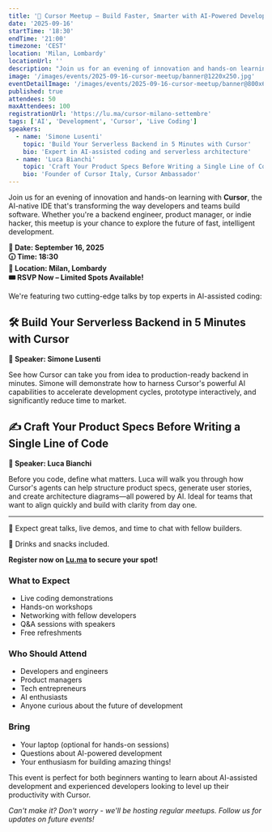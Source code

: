 ```yaml
---
title: '🚀 Cursor Meetup – Build Faster, Smarter with AI-Powered Development'
date: '2025-09-16'
startTime: '18:30'
endTime: '21:00'
timezone: 'CEST'
location: 'Milan, Lombardy'
locationUrl: ''
description: "Join us for an evening of innovation and hands-on learning with Cursor, the AI-native IDE that's transforming development."
image: '/images/events/2025-09-16-cursor-meetup/banner@1220x250.jpg'
eventDetailImage: '/images/events/2025-09-16-cursor-meetup/banner@800x600.jpg'
published: true
attendees: 50
maxAttendees: 100
registrationUrl: 'https://lu.ma/cursor-milano-settembre'
tags: ['AI', 'Development', 'Cursor', 'Live Coding']
speakers:
  - name: 'Simone Lusenti'
    topic: 'Build Your Serverless Backend in 5 Minutes with Cursor'
    bio: 'Expert in AI-assisted coding and serverless architecture'
  - name: 'Luca Bianchi'
    topic: 'Craft Your Product Specs Before Writing a Single Line of Code'
    bio: 'Founder of Cursor Italy, Cursor Ambassador'
---
```


Join us for an evening of innovation and hands-on learning with **Cursor**, the AI-native IDE that's transforming the way developers and teams build software. Whether you're a backend engineer, product manager, or indie hacker, this meetup is your chance to explore the future of fast, intelligent development.

**📅 Date: September 16, 2025**  
**🕡 Time: 18:30**  
**📍 Location: Milan, Lombardy**  
**🎟️ RSVP Now – Limited Spots Available!**

We're featuring two cutting-edge talks by top experts in AI-assisted coding:

## 🛠️ Build Your Serverless Backend in 5 Minutes with Cursor

**👤 Speaker: Simone Lusenti**

See how Cursor can take you from idea to production-ready backend in minutes. Simone will demonstrate how to harness Cursor's powerful AI capabilities to accelerate development cycles, prototype interactively, and significantly reduce time to market.

## ✍️ Craft Your Product Specs Before Writing a Single Line of Code

**👤 Speaker: Luca Bianchi**

Before you code, define what matters. Luca will walk you through how Cursor's agents can help structure product specs, generate user stories, and create architecture diagrams—all powered by AI. Ideal for teams that want to align quickly and build with clarity from day one.

---

💬 Expect great talks, live demos, and time to chat with fellow builders.

🍕 Drinks and snacks included.

**Register now on [Lu.ma](https://lu.ma/cursor-milano-settembre) to secure your spot!**

### What to Expect

- Live coding demonstrations
- Hands-on workshops
- Networking with fellow developers
- Q&A sessions with speakers
- Free refreshments

### Who Should Attend

- Developers and engineers
- Product managers
- Tech entrepreneurs
- AI enthusiasts
- Anyone curious about the future of development

### Bring

- Your laptop (optional for hands-on sessions)
- Questions about AI-powered development
- Your enthusiasm for building amazing things!

This event is perfect for both beginners wanting to learn about AI-assisted development and experienced developers looking to level up their productivity with Cursor.

_Can't make it? Don't worry - we'll be hosting regular meetups. Follow us for updates on future events!_
